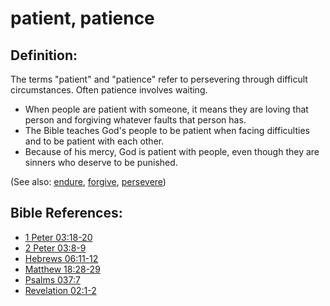 # patient, patience #

## Definition: ##

The terms "patient" and "patience" refer to persevering through difficult circumstances. Often patience involves waiting.

* When people are patient with someone, it means they are loving that person and forgiving whatever faults that person has.
* The Bible teaches God's people to be patient when facing difficulties and to be patient with each other.
* Because of his mercy, God is patient with people, even though they are sinners who deserve to be punished.

(See also: [endure](../kt/endure.md), [forgive](../kt/forgive.md), [persevere](../other/perseverance.md))

## Bible References: ##

* [1 Peter 03:18-20](en/tn/1pe/help/03/18)
* [2 Peter 03:8-9](en/tn/2pe/help/03/08)
* [Hebrews 06:11-12](en/tn/heb/help/06/11)
* [Matthew 18:28-29](en/tn/mat/help/18/28)
* [Psalms 037:7](en/tn/psa/help/37/07)
* [Revelation 02:1-2](en/tn/rev/help/02/01)